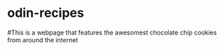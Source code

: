 # odin-recipes
#This is a webpage that features the awesomest chocolate chip cookies from around the internet